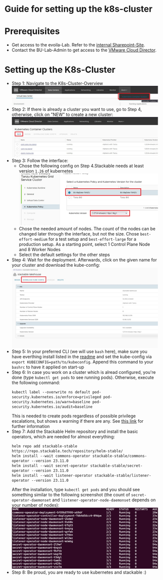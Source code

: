 # Guide for setting up the k8s-cluster

# Prerequisites
- Get access to the evoila-Lab. Refer to the [internal Sharepoint-Site](https://evoilade.sharepoint.com/sites/intranet/knowledge/evoila-lab/SitePages/Zugang-beantragen.aspx).
- Contact the BU-Lab-Admin to get access to the [VMware Cloud Director](https://vcd.evoila-lab.work/login/?service=tenant:bu-bigdata&redirectTo=%2Ftenant%2Fbu-bigdata%2F).

# Setting up the K8s-Cluster
- Step 1: Navigate to the K8s-Cluster-Overview
  ![Navigate to "More->Kubernetes Container Clusters" at the top-right](screenshots/setup_k8s_step_1.jpg "Step 1")
- Step 2: If there is already a cluster you want to use, go to Step 4, otherwise, click on "NEW" to create a new cluster:
  ![Click "NEW" on the top-left](screenshots/setup_k8s_step_2.jpg "Step 2")
- Step 3: Follow the interface:
    - Chose the following config on Step 4.Stackable needs at least version `1.26` of kubernetes
    ![Chose "BU-BigData-TANZU" and the kubernetes version](screenshots/setup_k8s_step_3.jpg "Step 3")
    - Chose the needed amount of nodes. The count of the nodes can be changed later through the interface, but not the size. Chose `best-effort-medium` for a test setup and `best-effort-large` for a production setup. As a starting point, select 1 Control Plane Node and 8 Worker Nodes
    - Select the default settings for the other steps
- Step 4: Wait for the deployment. Afterwards, click on the given name for your cluster and download the kube-config:
  ![Click "DOWNLOAD KUBE CONFIG" on the top-left](screenshots/setup_k8s_step_4.jpg "Step 4")
- Step 5: In your preferred CLI (we will use `bash` here), make sure you have everthing install listed in the [readme](/README.md) and set the kube-config via `export KUBECONFIG=path/to/kubeconfig`. Append this command to your `bashrc` to have it applied on start-up
- Step 6: In case you work on a cluster which is alread configured, you're done (type `kubectl get pods` to see running pods). Otherwise, execute the following command:
  ```
  kubectl label --overwrite ns default pod-security.kubernetes.io/enforce=privileged pod-security.kubernetes.io/warn=baseline pod-security.kubernetes.io/audit=baseline
  ```
  This is needed to create pods regardless of possible privilege escalations, but shows a warning if there are any. See [this link](https://kubernetes.io/docs/concepts/security/pod-security-standards/) for further information
- Step 7: Add the Stackable Helm repository and install the basic operators, which are needed for almost everything:
  ```
  helm repo add stackable-stable https://repo.stackable.tech/repository/helm-stable/
  helm install --wait commons-operator stackable-stable/commons-operator --version 23.11.0
  helm install --wait secret-operator stackable-stable/secret-operator --version 23.11.0
  helm install --wait listener-operator stackable-stable/listener-operator --version 23.11.0
  ```
  After the installation, type `kubectl get pods` and you should see something similar to the following screenshot (the count of `secret-operator-daemonset` and `listener-operator-node-daemonset` depends on your number of nodes):
  ![A list of running pods, 2 + 2 * number_of_nodes](screenshots/setup_k8s_step_7.jpg "Step 7")
- Step 8: Be proud, you are ready to use kubernetes and stackable :)